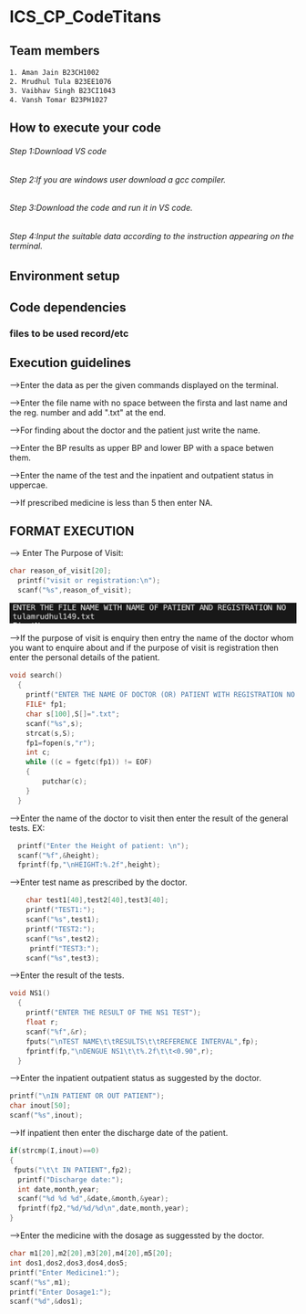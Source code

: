# ICS_CP_CodeTitans

## Team members
```
1. Aman Jain B23CH1002
2. Mrudhul Tula B23EE1076
3. Vaibhav Singh B23CI1043
4. Vansh Tomar B23PH1027
```

## How to execute your code
###### Step 1:Download VS code
###### Step 2:If you are windows user download a gcc compiler.
###### Step 3:Download the code and run it in VS code.
###### Step 4:Input the suitable data according to the instruction appearing on the terminal.



## Environment setup

## Code dependencies


### files to be used record/etc

## Execution guidelines
-->Enter the data as per the given commands displayed on the terminal.

-->Enter the file name with no space between the firsta and last name and the reg. number and add ".txt" at the end.

-->For finding about the doctor and the patient just write the name.

-->Enter the BP results as upper BP and lower BP with a space betwen them.

-->Enter the name of the test and the inpatient and outpatient status in uppercae.

-->If  prescribed medicine is less than 5 then enter NA.

## FORMAT EXECUTION
--> Enter The Purpose of Visit:
```c
char reason_of_visit[20];
  printf("visit or registration:\n");
  scanf("%s",reason_of_visit);
```
![](screenshots/random.png)

-->If the purpose of visit is enquiry then entry the name of the doctor whom you want to enquire about and if the purpose of visit is registration then enter the personal details of the patient.
```c
void search()
  {
    printf("ENTER THE NAME OF DOCTOR (OR) PATIENT WITH REGISTRATION NO:");
    FILE* fp1;
    char s[100],S[]=".txt";
    scanf("%s",s);
    strcat(s,S);
    fp1=fopen(s,"r");
    int c;
    while ((c = fgetc(fp1)) != EOF) 
    {
        putchar(c);
    }
  }
```
-->Enter the name of the doctor to visit then enter the result of the general tests.
EX:
```c
  printf("Enter the Height of patient: \n");
  scanf("%f",&height);
  fprintf(fp,"\nHEIGHT:%.2f",height);
```
-->Enter test name as prescribed by the doctor.
```c
    char test1[40],test2[40],test3[40];
    printf("TEST1:");
    scanf("%s",test1);
    printf("TEST2:");
    scanf("%s",test2);
     printf("TEST3:");
    scanf("%s",test3);
```
-->Enter the result of the tests.
```c
void NS1()
  {
    printf("ENTER THE RESULT OF THE NS1 TEST");
    float r;
    scanf("%f",&r);
    fputs("\nTEST NAME\t\tRESULTS\t\tREFERENCE INTERVAL",fp);
    fprintf(fp,"\nDENGUE NS1\t\t%.2f\t\t<0.90",r);
  }
```
-->Enter the inpatient outpatient status as suggested by the doctor.
```c
printf("\nIN PATIENT OR OUT PATIENT");
char inout[50];
scanf("%s",inout);
```
-->If inpatient then enter the discharge date of the patient.
```c
if(strcmp(I,inout)==0)
{
 fputs("\t\t IN PATIENT",fp2);
  printf("Discharge date:");
  int date,month,year;
  scanf("%d %d %d",&date,&month,&year);
  fprintf(fp2,"%d/%d/%d\n",date,month,year);
}
```
-->Enter the medicine with the dosage as suggessted by the doctor.
```c
char m1[20],m2[20],m3[20],m4[20],m5[20];
int dos1,dos2,dos3,dos4,dos5;
printf("Enter Medicine1:");
scanf("%s",m1);
printf("Enter Dosage1:");
scanf("%d",&dos1);
```











